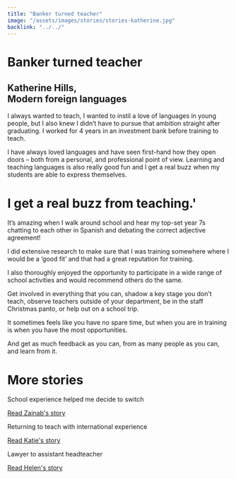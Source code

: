 ```yaml
---
title: "Banker turned teacher"
image: "/assets/images/stories/stories-katherine.jpg"
backlink: "../../"
---
```


<div class="content-wrapper">
    <div class="content__right">
    </div>
    <div class="content__left">
        <div class="stories">
            <h1>Banker turned teacher</h1>
            <div class="story-header">
                <div class="story-header__thumb" style="background-image:url('/assets/images/stories/stories-katherine.jpg')"></div>
                <div class="story-header__label">
                    <h2>Katherine Hills, <br>Modern foreign languages</h2>
                </div>
            </div>
            <p class="prominent">
                I always wanted to teach, I wanted to instil a love of languages in young people, but I also knew I didn’t have to pursue that ambition straight after graduating. I worked for 4 years in an investment bank before training to teach.
            </p>
            <p>
            I have always loved languages and have seen first-hand how they open doors – both from a personal, and professional point of view. Learning and teaching languages is also really good fun and I get a real buzz when my students are able to express themselves.
            </p>
            <div>
                <div class="quote-block">
                    <span class="icon-quote"></span>
                    <h1>I get a real buzz from teaching.'<span class="icon-quote quote-close"></span></h1>
                </div>
               <p>
                  It’s amazing when I walk around school and hear my top-set year 7s chatting to each other in Spanish and debating the correct adjective agreement!
                </p>
            </div>
            <p>
            I did extensive research to make sure that I was training somewhere where I would be a ‘good fit’ and that had a great reputation for training.
            </p>
            <p>
            I also thoroughly enjoyed the opportunity to participate in a wide range of school activities and would recommend others do the same.
            </p>
            <p>
            Get involved in everything that you can, shadow a key stage you don’t teach, observe teachers outside of your department, be in the staff Christmas panto, or help out on a school trip.
            </p>
            <p>
            It sometimes feels like you have no spare time, but when you are in training is when you have the most opportunities.
            </p>
            <p>
            And get as much feedback as you can, from as many people as you can, and learn from it.
            </p>
        </div>
    </div>
</div>

<div class="more-stories">
    <h1 class="more-stories_header strapline">More stories</h1>
    <div class="more-stories__thumbs">
        <div class="more-stories__thumbs__thumb">
            <a href="/life-as-a-teacher/my-story-into-teaching/career-changers/school-experience-helped-me-decide-to-switch">
                <div class="more-stories__thumbs__thumb__img" style="background-image:url('/assets/images/stories/stories-zainab.jpg')"></div>
            </a>
            <div class="more-stories__thumbs__thumb__content">
                <p>School experience helped me decide to switch</p>
                <a class="git-link" href="/life-as-a-teacher/my-story-into-teaching/career-changers/school-experience-helped-me-decide-to-switch">Read Zainab's story  <i class="fas fa-chevron-right"></i></a>
            </div>
        </div>
        <div class="more-stories__thumbs__thumb">
            <a href="/life-as-a-teacher/my-story-into-teaching/international-career-changers/returning-to-teaching-with-international-experience">
                <div class="more-stories__thumbs__thumb__img" style="background-image:url('/assets/images/stories/stories-katie.png')"></div>
            </a>
            <div class="more-stories__thumbs__thumb__content">
                <p>Returning to teach with international experience</p>
                <a class="git-link" href="/life-as-a-teacher/my-story-into-teaching/international-career-changers/returning-to-teaching-with-international-experience">Read Katie's story  <i class="fas fa-chevron-right"></i></a>
            </div>
        </div>
        <div class="more-stories__thumbs__thumb">
            <a href="/life-as-a-teacher/my-story-into-teaching/career-progression/lawyer-to-assistant-teacher">
                <div class="more-stories__thumbs__thumb__img" style="background-image:url('/assets/images/stories/stories-helen.jpg')"></div>
            </a>
            <div class="more-stories__thumbs__thumb__content">
                <p>Lawyer to assistant headteacher</p>
                <a class="git-link" href="/life-as-a-teacher/my-story-into-teaching/career-progression/lawyer-to-assistant-teacher">Read Helen's story <i class="fas fa-chevron-right"></i></a>
            </div>
        </div>
    </div>
</div>
